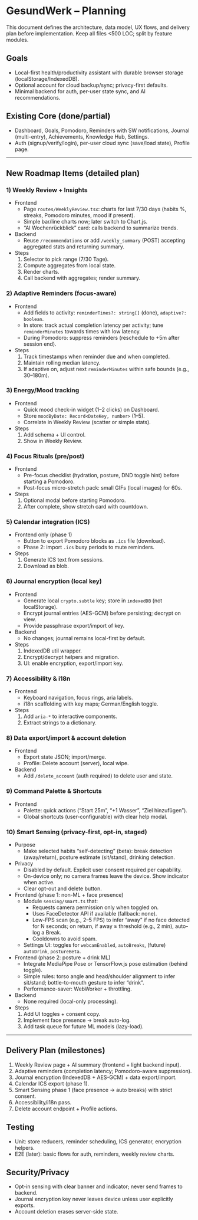 # GesundWerk – Planning

This document defines the architecture, data model, UX flows, and delivery plan before implementation. Keep all files <500 LOC; split by feature modules.

## Goals
- Local-first health/productivity assistant with durable browser storage (localStorage/IndexedDB).
- Optional account for cloud backup/sync; privacy-first defaults.
- Minimal backend for auth, per-user state sync, and AI recommendations.

## Existing Core (done/partial)
- Dashboard, Goals, Pomodoro, Reminders with SW notifications, Journal (multi-entry), Achievements, Knowledge Hub, Settings.
- Auth (signup/verify/login), per-user cloud sync (save/load state), Profile page.

---
## New Roadmap Items (detailed plan)

### 1) Weekly Review + Insights
- Frontend
  - Page `routes/WeeklyReview.tsx`: charts for last 7/30 days (habits %, streaks, Pomodoro minutes, mood if present).
  - Simple bar/line charts now; later switch to Chart.js.
  - “AI Wochenrückblick” card: calls backend to summarize trends.
- Backend
  - Reuse `/recommendations` or add `/weekly_summary` (POST) accepting aggregated stats and returning summary.
- Steps
  1. Selector to pick range (7/30 Tage).
  2. Compute aggregates from local state.
  3. Render charts.
  4. Call backend with aggregates; render summary.

### 2) Adaptive Reminders (focus-aware)
- Frontend
  - Add fields to activity: `reminderTimes?: string[]` (done), `adaptive?: boolean`.
  - In store: track actual completion latency per activity; tune `reminderMinutes` towards times with low latency.
  - During Pomodoro: suppress reminders (reschedule to +5m after session end).
- Steps
  1. Track timestamps when reminder due and when completed.
  2. Maintain rolling median latency.
  3. If adaptive on, adjust next `reminderMinutes` within safe bounds (e.g., 30–180m).

### 3) Energy/Mood tracking
- Frontend
  - Quick mood check-in widget (1–2 clicks) on Dashboard.
  - Store `moodByDate: Record<DateKey, number>` (1–5).
  - Correlate in Weekly Review (scatter or simple stats).
- Steps
  1. Add schema + UI control.
  2. Show in Weekly Review.

### 4) Focus Rituals (pre/post)
- Frontend
  - Pre-focus checklist (hydration, posture, DND toggle hint) before starting a Pomodoro.
  - Post-focus micro-stretch pack: small GIFs (local images) for 60s.
- Steps
  1. Optional modal before starting Pomodoro.
  2. After complete, show stretch card with countdown.

### 5) Calendar integration (ICS)
- Frontend only (phase 1)
  - Button to export Pomodoro blocks as `.ics` file (download).
  - Phase 2: import `.ics` busy periods to mute reminders.
- Steps
  1. Generate ICS text from sessions.
  2. Download as blob.

### 6) Journal encryption (local key)
- Frontend
  - Generate local `crypto.subtle` key; store in `indexedDB` (not localStorage).
  - Encrypt journal entries (AES-GCM) before persisting; decrypt on view.
  - Provide passphrase export/import of key.
- Backend
  - No changes; journal remains local-first by default.
- Steps
  1. IndexedDB util wrapper.
  2. Encrypt/decrypt helpers and migration.
  3. UI: enable encryption, export/import key.

### 7) Accessibility & i18n
- Frontend
  - Keyboard navigation, focus rings, aria labels.
  - i18n scaffolding with key maps; German/English toggle.
- Steps
  1. Add `aria-*` to interactive components.
  2. Extract strings to a dictionary.

### 8) Data export/import & account deletion
- Frontend
  - Export state JSON; import/merge.
  - Profile: Delete account (server), local wipe.
- Backend
  - Add `/delete_account` (auth required) to delete user and state.

### 9) Command Palette & Shortcuts
- Frontend
  - Palette: quick actions (“Start 25m”, “+1 Wasser”, “Ziel hinzufügen”).
  - Global shortcuts (user-configurable) with clear help modal.

### 10) Smart Sensing (privacy-first, opt-in, staged)
- Purpose
  - Make selected habits “self-detecting” (beta): break detection (away/return), posture estimate (sit/stand), drinking detection.
- Privacy
  - Disabled by default. Explicit user consent required per capability.
  - On-device only; no camera frames leave the device. Show indicator when active.
  - Clear opt-out and delete button.
- Frontend (phase 1: non-ML + face presence)
  - Module `sensing/smart.ts` that:
    - Requests camera permission only when toggled on.
    - Uses FaceDetector API if available (fallback: none).
    - Low-FPS scan (e.g., 2–5 FPS) to infer “away” if no face detected for N seconds; on return, if away ≥ threshold (e.g., 2 min), auto-log a Break.
    - Cooldowns to avoid spam.
  - Settings UI: toggles for `webcamEnabled`, `autoBreaks`, (future) `autoDrink`, `postureBeta`.
- Frontend (phase 2: posture + drink ML)
  - Integrate MediaPipe Pose or TensorFlow.js pose estimation (behind toggle).
  - Simple rules: torso angle and head/shoulder alignment to infer sit/stand; bottle-to-mouth gesture to infer “drink”.
  - Performance-saver: WebWorker + throttling.
- Backend
  - None required (local-only processing).
- Steps
  1. Add UI toggles + consent copy.
  2. Implement face presence → break auto-log.
  3. Add task queue for future ML models (lazy-load).

---
## Delivery Plan (milestones)
1. Weekly Review page + AI summary (frontend + light backend input).
2. Adaptive reminders (completion latency; Pomodoro-aware suppression).
3. Journal encryption (IndexedDB + AES-GCM) + data export/import.
4. Calendar ICS export (phase 1).
5. Smart Sensing phase 1 (face presence → auto breaks) with strict consent.
6. Accessibility/i18n pass.
7. Delete account endpoint + Profile actions.

## Testing
- Unit: store reducers, reminder scheduling, ICS generator, encryption helpers.
- E2E (later): basic flows for auth, reminders, weekly review charts.

## Security/Privacy
- Opt-in sensing with clear banner and indicator; never send frames to backend.
- Journal encryption key never leaves device unless user explicitly exports.
- Account deletion erases server-side state.
